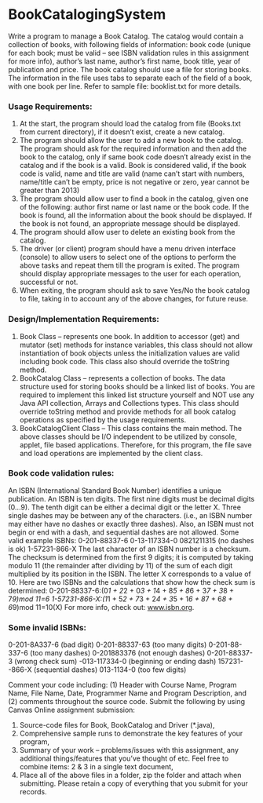 # BookCatalogingSystem

Write a program to manage a Book Catalog. The catalog would contain a collection of books, with following fields of information: book code (unique for each book; must be valid – see ISBN validation rules in this assignment for more info), author’s last name, author’s first name, book title, year of publication and price. The book catalog should use a file for storing books.
The information in the file uses tabs to separate each of the field of a book, with one book per line. Refer to sample file: booklist.txt for more details.
### Usage Requirements:
1. At the start, the program should load the catalog from file (Books.txt from current directory), if it doesn’t exist, create a new catalog.
2. The program should allow the user to add a new book to the catalog. The program should ask for the required information and then add the book to the catalog, only if same book code doesn’t already exist in the catalog and if the book is a valid. Book is considered valid, if the book code is valid, name and title are valid (name can’t start with numbers, name/title can’t be empty, price is not negative or zero, year cannot be greater than 2013)
3. The program should allow user to find a book in the catalog, given one of the following: author first name or last name or the book code. If the book is found, all the information about the book should be displayed. If the book is not found, an appropriate message should be displayed.
4. The program should allow user to delete an existing book from the catalog.
5. The driver (or client) program should have a menu driven interface (console) to allow users to select one of the options to perform the above tasks and repeat them till the program is exited. The program should display appropriate messages to the user
for each operation, successful or not.
6. When exiting, the program should ask to save Yes/No the book catalog to file, taking
in to account any of the above changes, for future reuse.
   
   
### Design/Implementation Requirements:

1. Book Class – represents one book. In addition to accessor (get) and mutator (set) methods for instance variables, this class should not allow instantiation of book objects unless the initialization values are valid including book code. This class also should override the toString method.
2. BookCatalog Class – represents a collection of books. The data structure used for storing books should be a linked list of books. You are required to implement this linked list structure yourself and NOT use any Java API collection, Arrays and Collections types. This class should override toString method and provide methods for all book catalog operations as specified by the usage requirements.
3. BookCatalogClient Class – This class contains the main method. The above classes should be I/O independent to be utilized by console, applet, file based applications. Therefore, for this program, the file save and load operations are implemented by the client class.


### Book code validation rules:

An ISBN (International Standard Book Number) identifies a unique publication. An ISBN is ten digits. The first nine digits must be decimal digits (0...9). The tenth digit can be either a decimal digit or the letter X. Three single dashes may be between any of the characters. (i.e., an ISBN number may either have no dashes or exactly three dashes). Also, an ISBN must not begin or end with a dash, and sequential dashes are not allowed.
Some valid example ISBNs: 0-201-88337-6 0-13-117334-0
0821211315 (no dashes is ok) 1-57231-866-X
The last character of an ISBN number is a checksum. The checksum is determined from the first 9 digits; it is computed by taking modulo 11 (the remainder after dividing by 11) of the sum of each digit multiplied by its position in the ISBN. The letter X corresponds to a value of 10.
Here are two ISBNs and the calculations that show how the check sum is determined:
0-201-88337-6:(0*1 + 2*2 + 0*3 + 1*4 + 8*5 + 8*6 + 3*7 + 3*8 + 7*9)mod 11=6 
1-57231-866-X:(1*1 + 5*2 + 7*3 + 2*4 + 3*5 + 1*6 + 8*7 + 6*8 + 6*9)mod 11=10(X) 
For more info, check out: www.isbn.org.

### Some invalid ISBNs:
0-201-8A337-6 (bad digit) 0-201-88337-63 (too many digits) 0-201-88-337-6 (too many dashes) 0-201883376 (not enough dashes) 0-201-88337-3 (wrong check sum) -013-117334-0 (beginning or ending dash) 157231--866-X (sequential dashes) 013-1134-0 (too few digits)
     
Comment your code including: (1) Header with Course Name, Program Name, File Name, Date, Programmer Name and Program Description, and (2) comments throughout the source code.
Submit the following by using Canvas Online assignment submission:
1. Source-code files for Book, BookCatalog and Driver (*.java),
2. Comprehensive sample runs to demonstrate the key features of your program,
3. Summary of your work – problems/issues with this assignment, any additional things/features that you’ve thought of etc. Feel free to combine items: 2 & 3 in a single text document,
4. Place all of the above files in a folder, zip the folder and attach when submitting.
Please retain a copy of everything that you submit for your records.
